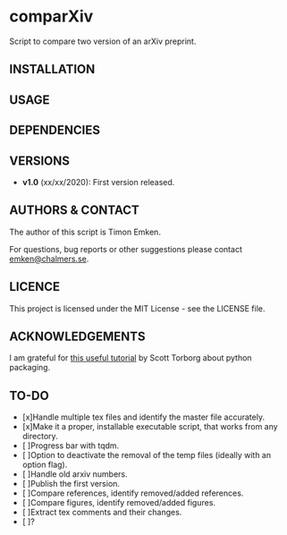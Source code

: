 # comparXiv 
Script to compare two version of an arXiv preprint.

## INSTALLATION

## USAGE

## DEPENDENCIES

## VERSIONS

- **v1.0** (xx/xx/2020): First version released.

## AUTHORS & CONTACT

The author of this script is Timon Emken.

For questions, bug reports or other suggestions please contact [emken@chalmers.se](mailto:emken@chalmers.se).


## LICENCE

This project is licensed under the MIT License - see the LICENSE file.

## ACKNOWLEDGEMENTS

I am grateful for [this useful tutorial](https://python-packaging.readthedocs.io/en/latest/index.html) by Scott Torborg about python packaging.

## TO-DO

- [x]Handle multiple tex files and identify the master file accurately.
- [x]Make it a proper, installable executable script, that works from any directory.
- [ ]Progress bar with tqdm.
- [ ]Option to deactivate the removal of the temp files (ideally with an option flag).
- [ ]Handle old arxiv numbers.
- [ ]Publish the first version.
- [ ]Compare references, identify removed/added references.
- [ ]Compare figures, identify removed/added figures.
- [ ]Extract tex comments and their changes.
- [ ]?